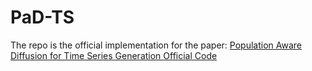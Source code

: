 # PaD-TS

The repo is the official implementation for the paper: [Population Aware Diffusion for Time Series Generation Official Code](https://github.com/wmd3i/PaD-TS)
